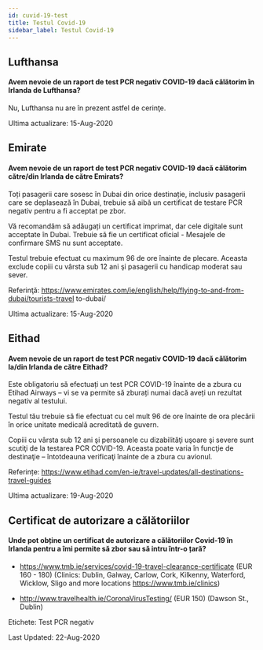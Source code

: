 ```yaml
---
id: cuvid-19-test
title: Testul Covid-19
sidebar_label: Testul Covid-19
---
```



## Lufthansa

#### **Avem nevoie de un raport de test PCR negativ COVID-19 dacă călătorim în Irlanda de Lufthansa?**

Nu, Lufthansa nu are în prezent astfel de cerinţe.

Ultima actualizare: 15-Aug-2020

## Emirate

#### **Avem nevoie de un raport de test PCR negativ COVID-19 dacă călătorim către/din Irlanda de către Emirats?**

Toți pasagerii care sosesc în Dubai din orice destinație, inclusiv pasagerii care se deplasează în Dubai, trebuie să aibă un certificat de testare PCR negativ pentru a fi acceptat pe zbor.

Vă recomandăm să adăugați un certificat imprimat, dar cele digitale sunt acceptate în Dubai. Trebuie să fie un certificat oficial - Mesajele de confirmare SMS nu sunt acceptate.

Testul trebuie efectuat cu maximum 96 de ore înainte de plecare. Aceasta exclude copiii cu vârsta sub 12 ani şi pasagerii cu handicap moderat sau sever.


Referinţă: https://www.emirates.com/ie/english/help/flying-to-and-from-dubai/tourists-travel to-dubai/

Ultima actualizare: 15-Aug-2020

## Eithad

#### **Avem nevoie de un raport de test PCR negativ COVID-19 dacă călătorim la/din Irlanda de către Eithad?**

Este obligatoriu să efectuați un test PCR COVID-19 înainte de a zbura cu Etihad Airways – vi se va permite să zburați numai dacă aveți un rezultat negativ al testului.

Testul tău trebuie să fie efectuat cu cel mult 96 de ore înainte de ora plecării în orice unitate medicală acreditată de guvern.

Copiii cu vârsta sub 12 ani şi persoanele cu dizabilităţi uşoare şi severe sunt scutiţi de la testarea PCR COVID-19. Aceasta poate varia în funcţie de destinaţie – întotdeauna verificaţi înainte de a zbura cu avionul.

Referințe: https://www.etihad.com/en-ie/travel-updates/all-destinations-travel-guides

Ultima actualizare: 19-Aug-2020

## Certificat de autorizare a călătoriilor

#### Unde pot obține un certificat de autorizare a călătoriilor Covid-19 în Irlanda pentru a îmi permite să zbor sau să intru într-o țară?

* https://www.tmb.ie/services/covid-19-travel-clearance-certificate (EUR 160 - 180) (Clinics: Dublin, Galway, Carlow, Cork, Kilkenny, Waterford, Wicklow, Sligo and more locations https://www.tmb.ie/clinics)

* http://www.travelhealth.ie/CoronaVirusTesting/ (EUR 150) (Dawson St., Dublin)

Etichete: Test PCR negativ

Last Updated: 22-Aug-2020
